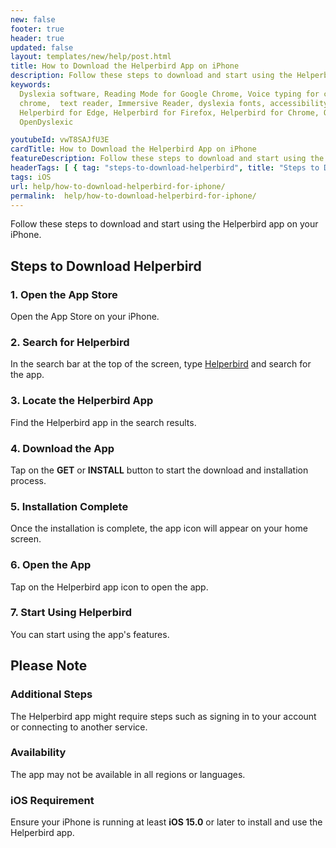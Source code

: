 ```yaml
---
new: false
footer: true
header: true
updated: false
layout: templates/new/help/post.html
title: How to Download the Helperbird App on iPhone
description: Follow these steps to download and start using the Helperbird app on your iPhone.
keywords:
  Dyslexia software, Reading Mode for Google Chrome, Voice typing for chrome, Text to speech for
  chrome,  text reader, Immersive Reader, dyslexia fonts, accessibility software, dyslexia software,
  Helperbird for Edge, Helperbird for Firefox, Helperbird for Chrome, Opendyslexic for Chrome,
  OpenDyslexic

youtubeId: vwT8SAJfU3E
cardTitle: How to Download the Helperbird App on iPhone
featureDescription: Follow these steps to download and start using the Helperbird app on your iPhone.
headerTags: [ { tag: "steps-to-download-helperbird", title: "Steps to Download Helperbird" },{ tag: "additional-steps", title: "Additional Steps" } ]  
tags: iOS
url: help/how-to-download-helperbird-for-iphone/
permalink:  help/how-to-download-helperbird-for-iphone/
---
```


Follow these steps to download and start using the Helperbird app on your iPhone.

## Steps to Download Helperbird

### 1. Open the App Store

Open the App Store on your iPhone.

### 2. Search for Helperbird

In the search bar at the top of the screen, type [Helperbird](https://apps.apple.com/us/app/helperbird-for-safari/id1589138053 'Helperbird for Safari link') and search for the app.

### 3. Locate the Helperbird App

Find the Helperbird app in the search results.

### 4. Download the App

Tap on the **GET** or **INSTALL** button to start the download and installation process.

### 5. Installation Complete

Once the installation is complete, the app icon will appear on your home screen.

### 6. Open the App

Tap on the Helperbird app icon to open the app.

### 7. Start Using Helperbird

You can start using the app's features.

## Please Note

### Additional Steps

The Helperbird app might require steps such as signing in to your account or connecting to another service.

### Availability

The app may not be available in all regions or languages.

### iOS Requirement 

Ensure your iPhone is running at least **iOS 15.0** or later to install and use the Helperbird app.
